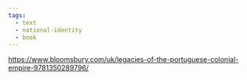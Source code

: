 ```yaml
---
tags:
  - text
  - national-identity
  - book
---
```

https://www.bloomsbury.com/uk/legacies-of-the-portuguese-colonial-empire-9781350289796/